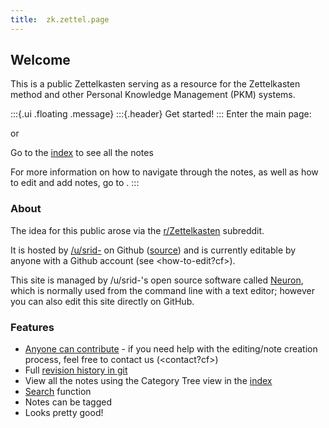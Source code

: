```yaml
---
title:  zk.zettel.page
---
```


## Welcome
This is a public Zettelkasten serving as a resource for the Zettelkasten method and other Personal Knowledge Management (PKM) systems.

:::{.ui .floating .message}
:::{.header}
Get started!
:::
Enter the main page: <zettelkasten>

or

Go to the [index](https://www.zettel.page/z-index.html) to see all the notes

For more information on how to navigate through the notes, as well as how to edit and add notes, go to <how-to-use>.
:::

### About
The idea for this public <zettelkasten> arose via the [r/Zettelkasten](https://reddit.com/r/Zettelkasten/) subreddit.

It is hosted by [/u/srid-](https://www.reddit.com/user/srid-) on Github ([source](https://github.com/Kuratoro/zk.zettel.page)) and is currently editable by anyone with a Github account (see <how-to-edit?cf>). 

This site is managed by /u/srid-'s open source software called [Neuron](https://neuron.zettel.page/), which is normally used from the command line with a text editor; however you can also edit this site directly on GitHub.

### Features
* [Anyone can contribute](https://github.com/srid/zk.zettel.page/edit/master/index.md) - if you need help with the editing/note creation process, feel free to contact us (<contact?cf>)
* Full [revision history in git](https://github.com/Kuratoro/zk.zettel.page/commits/master)
* View all the notes using the Category Tree view in the [index](z-index.html)
* [Search](search.html) function
* Notes can be tagged
* Looks pretty good!
